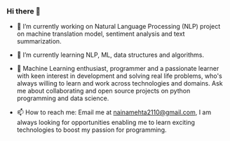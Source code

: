 ### Hi there 👋

<!--
**nehamehta2110/nehamehta2110** is a ✨ _special_ ✨ repository because its `README.md` (this file) appears on your GitHub profile.-->

- 🔭 I’m currently working on Natural Language Processing (NLP) project on machine translation model, sentiment analysis and text summarization. 

- 🌱 I’m currently learning NLP, ML, data structures and algorithms.

- 💬 Machine Learning enthusiast, programmer and a passionate learner with keen interest in development and solving real life problems, who's always willing to learn and work across technologies and domains. Ask me about collaborating and open source projects on python programming and data science.

- 📫 How to reach me: Email me at nainamehta2110@gmail.com, I am always looking for opportunities enabling me to learn exciting technologies to boost my passion for programming.

